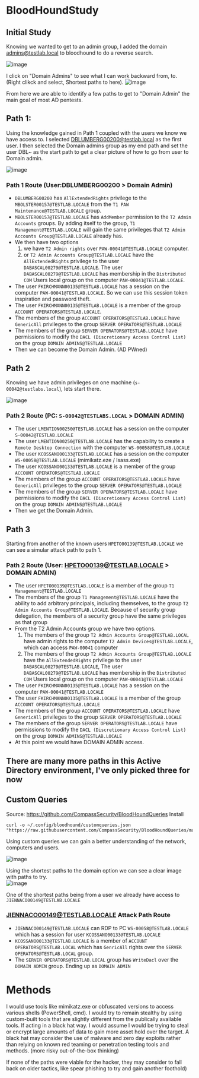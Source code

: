 # BloodHoundStudy

## Initial Study
Knowing we wanted to get to an admin group, I added the domain admins@testlab.local to bloodhound to do a reverse search. 

![image](https://github.com/AssassinUKG/BloodHoundStudy/assets/5285547/b7d2799e-b2ce-45bd-9425-5e5183f38184)

I click on "Domain Admins" to see what I can work backward from, to. (Right clikck and select, Shortest paths to here). 
![image](https://github.com/AssassinUKG/BloodHoundStudy/assets/5285547/f6fef898-712c-494f-b7ac-4d6d707171e7)

From here we are able to identify a few paths to get to "Domain Admin" the main goal of most AD pentests.

## Path 1:
Using the knowledge gained in Path 1 coupled with the users we know we have access to. I selected DBLUMBERG00200@testlab.local as the first user. 
I then selected the Domain admins group as my end path and set the user DBL~ as the start path to get a clear picture of how to go from user to Domain admin. 

![image](https://github.com/AssassinUKG/BloodHoundStudy/assets/5285547/4b5b1074-bbfe-4fc6-a41b-af4882e1ba73)

### Path 1 Route (User:DBLUMBERG00200 > Domain Admin)
- `DBLUMBERG00200` has `AllExtendedRights` privilege to the `MBOLSTER00157@TESTLAB.LOCALE` from the `T1 PAW Maintenance@TESTLAB.LOCALE` group.   
- `MBOLSTER00157@TESTLAB.LOCALE` has `AddMember` permission to the `T2 Admin Accounts` groups. By adding itself to the group, `T1 Management@TESTLAB.LOCALE` will gain the same privileges that `T2 Admin Accounts Group@TESTLAB.LOCALE` already has.    
- We then have two options
   1. we have `T2 Admin rights` over `PAW-00041@TESTLAB.LOCALE` computer.
   2.  or `T2 Admin Accounts Group@TESTLAB.LOCALE` have the `AllExtendedRights` privilege to the user `DABASCAL00279@TESTLAB.LOCALE`. The user `DABASCAL00279@TESTLAB.LOCALE` has membership in the `Distributed COM` Users local group on the computer `PAW-00041@TESTLAB.LOCALE`.    
- The user `FKIRCHMANN00135@TESTLAB.LOCALE` has a session on the computer `PAW-00041@TESTLAB.LOCALE`. So we can use this session token inspiration and password theft.   
- The user `FKIRCHMANN00135@TESTLAB.LOCALE` is a member of the group `ACCOUNT OPERATORS@TESTLAB.LOCALE`.    
- The members of the group `ACCOUNT OPERATORS@TESTLAB.LOCALE` have `GenericAll` privileges to the group `SERVER OPERATORS@TESTLAB.LOCALE`  
- The members of the group `SERVER OPERATORS@TESTLAB.LOCALE` have permissions to modify the `DACL (Discretionary Access Control List)` on the group `DOMAIN ADMINS@TESTLAB.LOCALE`   
- Then we can become the Domain Admin. (AD PWned)

## Path 2
Knowing we have admin privileges on one machine (`s-00042@testlabs.local`), lets start there. 

![image](https://github.com/AssassinUKG/BloodHoundStudy/assets/5285547/97438d18-5697-4c5d-a4c3-d773ed353ac9)

### Path 2 Route (PC: `S-00042@TESTLABS.LOCAL` > DOMAIN ADMIN)
- The user `LMENTION00250@TESTLAB.LOCALE` has a session on the computer `S-00042@TESTLAB.LOCALE`
- The user `LMENTION00250@TESTLAB.LOCALE` has the capability to create a `Remote Desktop Connection` with the computer `WS-00058@TESTLAB.LOCALE`
- The user `KCOSSANO00133@TESTLAB.LOCALE` has a session on the computer `WS-00058@TESTLAB.LOCALE` (mimikatz.eze / lsass.exe)
- The user `KCOSSANO00133@TESTLAB.LOCALE` is a member of the group `ACCOUNT OPERATORS@TESTLAB.LOCALE`
- The members of the group `ACCOUNT OPERATORS@TESTLAB.LOCALE` have `GenericAll` privileges to the group `SERVER OPERATORS@TESTLAB.LOCALE`
- The members of the group `SERVER OPERATORS@TESTLAB.LOCALE` have permissions to modify the `DACL (Discretionary Access Control List)` on the group `DOMAIN ADMINS@TESTLAB.LOCALE`
- Then we get the Domain Admin.

## Path 3
Starting from another of the known users `HPETO00139@TESTLAB.LOCALE` we can see a simular attack path to path 1. 

### Path 2 Route (User: HPETO00139@TESTLAB.LOCALE > DOMAIN ADMIN)
- The user `HPETO00139@TESTLAB.LOCALE` is a member of the group `T1 Management@TESTLAB.LOCALE`
- The members of the group `T1 Management@TESTLAB.LOCALE` have the ability to add arbitrary principals, including themselves, to the group `T2 Admin Accounts Group@TESTLAB.LOCALE`. Because of security group delegation, the members of a security group have the same privileges as that group
- From the T2 Admin Accounts group we have two options.
   1. The members of the group `T2 Admin Accounts Group@TESTLAB.LOCAL` have admin rights to the computer `T2 Admin Devices@TESTLAB.LOCALE`, which can access `PAW-00041` computer
   2. The members of the group `T2 Admin Accounts Group@TESTLAB.LOCALE` have the `AllExtendedRights` privilege to the user `DABASCAL00279@TESTLAB.LOCALE`, The user `DABASCAL00279@TESTLAB.LOCALE` has membership in the `Distributed COM` Users local group on the computer `PAW-00041@TESTLAB.LOCALE`
- The user `FKIRCHMANN00135@TESTLAB.LOCALE` has a session on the computer `PAW-00041@TESTLAB.LOCALE`
- The user `FKIRCHMANN00135@TESTLAB.LOCALE` is a member of the group `ACCOUNT OPERATORS@TESTLAB.LOCALE`
- The members of the group `ACCOUNT OPERATORS@TESTLAB.LOCALE` have `GenericAll` privileges to the group `SERVER OPERATORS@TESTLAB.LOCALE`
- The members of the group `SERVER OPERATORS@TESTLAB.LOCALE` have permissions to modify the `DACL (Discretionary Access Control List)` on the group `DOMAIN ADMINS@TESTLAB.LOCALE`
- At this point we would have DOMAIN ADMIN access.

## There are many more paths in this Active Directory environment, I've only picked three for now

## Custom Queries
Source: https://github.com/CompassSecurity/BloodHoundQueries
Install
```
curl -o ~/.config/bloodhound/customqueries.json "https://raw.githubusercontent.com/CompassSecurity/BloodHoundQueries/master/BloodHound_Custom_Queries/customqueries.json"
```

Using custom queries we can gain a better understanding of the network, computers and users.   

![image](https://github.com/AssassinUKG/BloodHoundStudy/assets/5285547/4be0f19d-5c57-4d08-9fb7-5d02dce51886)

Using the shortest paths to the domain option we can see a clear image with paths to try.  
![image](https://github.com/AssassinUKG/BloodHoundStudy/assets/5285547/b487fb1b-a298-4a05-9f1b-450fb9caf4c6)

One of the shortest paths being from a user we already have access to `JIENNACO00149@TESTLAB.LOCALE`

### JIENNACO00149@TESTLAB.LOCALE Attack Path Route
- `JIENNACO00149@TESTLAB.LOCALE` can RDP to PC `WS-00058@TESTLAB.LOCALE` which has a session for user `KCOSSANO00133@TESTLAB.LOCALE`
- `KCOSSANO00133@TESTLAB.LOCALE` is a member of `ACCOUNT OPERATORS@TESTLAB.LOCAL` which has `GenricAll` rights over the `SERVER OPERATORS@TESTLAB.LOCAL` group.
-  The `SERVER OPERATORS@TESTLAB.LOCAL` group has `WriteDacl` over the `DOMAIN ADMIN` group. Ending up as `DOMAIN ADMIN`

# Methods

I would use tools like mimikatz.exe or obfuscated versions to access various shells (PowerShell, cmd). I would try to remain stealthy by using custom-built tools that are slightly different from the publically available tools. 
If acting in a black hat way. I would assume I would be trying to steal or encrypt large amounts of data to gain more asset hold over the target. 
A black hat may consider the use of malware and zero day exploits rather than relying on known red teaming or penetration testing tools and methods. (more risky out-of-the-box thinking)

If none of the paths were viable for the hacker, they may consider to fall back on older tactics, like spear phishing to try and gain another foothold)
